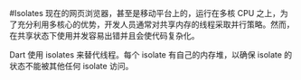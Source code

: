 #Isolates
现在的网页浏览器，甚至是移动平台上的，运行在多核 CPU 之上，为了充分利用多核心的优势，开发人员通常对共享内存的线程采取并行策略。然而，在共享状态下使用并发容易出错并且会使代码复杂化。

Dart 使用 isolates 来替代线程。每个 isolate 有自己的内存堆，以确保 isolate 的状态不能被其他任何 isolate 访问。
